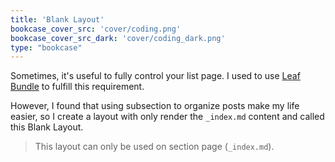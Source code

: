 ```yaml
---
title: 'Blank Layout'
bookcase_cover_src: 'cover/coding.png'
bookcase_cover_src_dark: 'cover/coding_dark.png'
type: "bookcase"
---
```


Sometimes, it's useful to fully control your list page. I used to use [Leaf Bundle](https://gohugo.io/content-management/page-bundles/) to fulfill this requirement.

However, I found that using subsection to organize posts make my life easier, so I create a layout with only render the `_index.md` content and called this Blank Layout.

> This layout can only be used on section page (`_index.md`).
